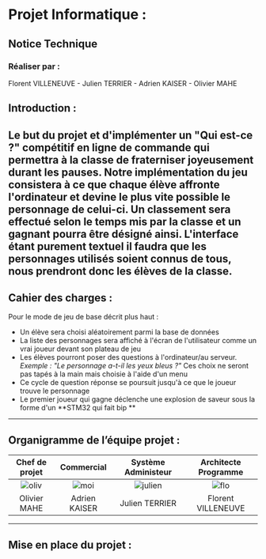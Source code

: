 # Projet Informatique :
## Notice Technique

### Réaliser par :
Florent VILLENEUVE - Julien TERRIER - Adrien KAISER - Olivier MAHE

## Introduction :

Le but du projet et d'implémenter un "Qui est-ce ?" compétitif en ligne de commande qui permettra à la classe de fraterniser joyeusement durant les pauses.
Notre implémentation du jeu consistera à ce que chaque élève affronte l'ordinateur et devine le plus vite possible le personnage de celui-ci. Un classement sera effectué selon le temps mis par la classe et un gagnant pourra être désigné ainsi. L'interface étant purement textuel il faudra que les personnages utilisés soient connus de tous, nous prendront donc les élèves de la classe.
---
## Cahier des charges :

Pour le mode de jeu de base décrit plus haut :
- Un élève sera choisi aléatoirement parmi la base de données
- La liste des personnages sera affiché à l'écran de l'utilisateur comme un vrai joueur devant son plateau de jeu
- Les élèves pourront poser des questions à l'ordinateur/au serveur. 
*Exemple : "Le personnage a-t-il les yeux bleus ?"* Ces choix ne seront pas tapés à la main mais choisie à l'aide d'un menu
- Ce cycle de question réponse se poursuit jusqu'à ce que le joueur trouve le personnage
- Le premier joueur qui gagne déclenche une explosion de saveur sous la forme d'un **STM32 qui fait bip **
---
## Organigramme de l’équipe projet :

Chef de projet | Commercial | Système Administeur | Architecte Programme
 :---: | :---: | :---:  | :---: 
![oliv](./asset/images/notice/oliv.png)| ![moi](./asset/images/notice/moi.png) | ![julien](./asset/images/notice/julien.png) | ![flo](./asset/images/notice/flo.png) 
Olivier MAHE | Adrien KAISER | Julien TERRIER | Florent VILLENEUVE
         
---
## Mise en place du projet :

